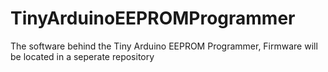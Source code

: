 # TinyArduinoEEPROMProgrammer
The software behind the Tiny Arduino EEPROM Programmer, Firmware will be located in a seperate repository

